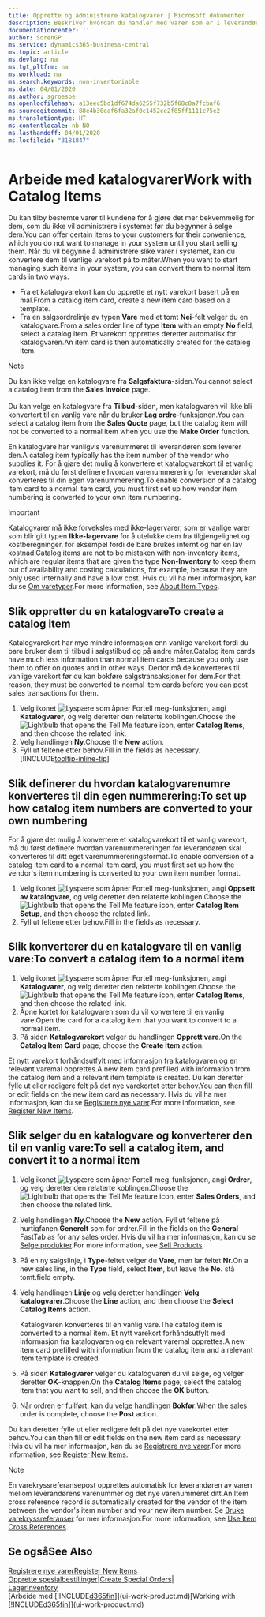 ```yaml
---
title: Opprette og administrere katalogvarer | Microsoft dokumenter
description: Beskriver hvordan du handler med varer som er i leverandørerlisten for varer, men som ikke er i din egen oversikt over varer.
documentationcenter: ''
author: SorenGP
ms.service: dynamics365-business-central
ms.topic: article
ms.devlang: na
ms.tgt_pltfrm: na
ms.workload: na
ms.search.keywords: non-inventoriable
ms.date: 04/01/2020
ms.author: sgroespe
ms.openlocfilehash: a13eec5bd1df674da6255f732b5f68c8a7fcbaf6
ms.sourcegitcommit: 88e4b30eaf6fa32af0c1452ce2f85ff1111c75e2
ms.translationtype: HT
ms.contentlocale: nb-NO
ms.lasthandoff: 04/01/2020
ms.locfileid: "3181847"
---
```

# <a name="work-with-catalog-items"></a><span data-ttu-id="d4d9e-103">Arbeide med katalogvarer</span><span class="sxs-lookup"><span data-stu-id="d4d9e-103">Work with Catalog Items</span></span>
<span data-ttu-id="d4d9e-104">Du kan tilby bestemte varer til kundene for å gjøre det mer bekvemmelig for dem, som du ikke vil administrere i systemet før du begynner å selge dem.</span><span class="sxs-lookup"><span data-stu-id="d4d9e-104">You can offer certain items to your customers for their convenience, which you do not want to manage in your system until you start selling them.</span></span> <span data-ttu-id="d4d9e-105">Når du vil begynne å administrere slike varer i systemet, kan du konvertere dem til vanlige varekort på to måter.</span><span class="sxs-lookup"><span data-stu-id="d4d9e-105">When you want to start managing such items in your system, you can convert them to normal item cards in two ways.</span></span>

* <span data-ttu-id="d4d9e-106">Fra et katalogvarekort kan du opprette et nytt varekort basert på en mal.</span><span class="sxs-lookup"><span data-stu-id="d4d9e-106">From a catalog item card, create a new item card based on a template.</span></span>
* <span data-ttu-id="d4d9e-107">Fra en salgsordrelinje av typen **Vare** med et tomt **Nei**-felt velger du en katalogvare.</span><span class="sxs-lookup"><span data-stu-id="d4d9e-107">From a sales order line of type **Item** with an empty **No** field, select a catalog item.</span></span> <span data-ttu-id="d4d9e-108">Et varekort opprettes deretter automatisk for katalogvaren.</span><span class="sxs-lookup"><span data-stu-id="d4d9e-108">An item card is then automatically created for the catalog item.</span></span>

> [!NOTE]  
> <span data-ttu-id="d4d9e-109">Du kan ikke velge en katalogvare fra **Salgsfaktura**-siden.</span><span class="sxs-lookup"><span data-stu-id="d4d9e-109">You cannot select a catalog item from the **Sales Invoice** page.</span></span><br /><br />
> <span data-ttu-id="d4d9e-110">Du kan velge en katalogvare fra **Tilbud**-siden, men katalogvaren vil ikke bli konvertert til en vanlig vare når du bruker **Lag ordre**-funksjonen.</span><span class="sxs-lookup"><span data-stu-id="d4d9e-110">You can select a catalog item from the **Sales Quote** page, but the catalog item will not be converted to a normal item when you use the **Make Order** function.</span></span>

<span data-ttu-id="d4d9e-111">En katalogvare har vanligvis varenummeret til leverandøren som leverer den.</span><span class="sxs-lookup"><span data-stu-id="d4d9e-111">A catalog item typically has the item number of the vendor who supplies it.</span></span> <span data-ttu-id="d4d9e-112">For å gjøre det mulig å konvertere et katalogvarekort til et vanlig varekort, må du først definere hvordan varenummerering for leverandør skal konverteres til din egen varenummerering.</span><span class="sxs-lookup"><span data-stu-id="d4d9e-112">To enable conversion of a catalog item card to a normal item card, you must first set up how vendor item numbering is converted to your own item numbering.</span></span>   

> [!Important]
> <span data-ttu-id="d4d9e-113">Katalogvarer må ikke forveksles med ikke-lagervarer, som er vanlige varer som blir gitt typen **Ikke-lagervare** for å utelukke dem fra tilgjengelighet og kostberegninger, for eksempel fordi de bare brukes internt og har en lav kostnad.</span><span class="sxs-lookup"><span data-stu-id="d4d9e-113">Catalog items are not to be mistaken with non-inventory items, which are regular items that are given the type **Non-Inventory** to keep them out of availability and costing calculations, for example, because they are only used internally and have a low cost.</span></span> <span data-ttu-id="d4d9e-114">Hvis du vil ha mer informasjon, kan du se [Om varetyper](inventory-about-item-types.md).</span><span class="sxs-lookup"><span data-stu-id="d4d9e-114">For more information, see [About Item Types](inventory-about-item-types.md).</span></span>

## <a name="to-create-a-catalog-item"></a><span data-ttu-id="d4d9e-115">Slik oppretter du en katalogvare</span><span class="sxs-lookup"><span data-stu-id="d4d9e-115">To create a catalog item</span></span>
<span data-ttu-id="d4d9e-116">Katalogvarekort har mye mindre informasjon enn vanlige varekort fordi du bare bruker dem til tilbud i salgstilbud og på andre måter.</span><span class="sxs-lookup"><span data-stu-id="d4d9e-116">Catalog item cards have much less information than normal item cards because you only use them to offer on quotes and in other ways.</span></span> <span data-ttu-id="d4d9e-117">Derfor må de konverteres til vanlige varekort før du kan bokføre salgstransaksjoner for dem.</span><span class="sxs-lookup"><span data-stu-id="d4d9e-117">For that reason, they must be converted to normal item cards before you can post sales transactions for them.</span></span>

1. <span data-ttu-id="d4d9e-118">Velg ikonet ![Lyspære som åpner Fortell meg-funksjonen](media/ui-search/search_small.png "Fortell hva du vil gjøre"), angi **Katalogvarer**, og velg deretter den relaterte koblingen.</span><span class="sxs-lookup"><span data-stu-id="d4d9e-118">Choose the ![Lightbulb that opens the Tell Me feature](media/ui-search/search_small.png "Tell me what you want to do") icon, enter **Catalog Items**, and then choose the related link.</span></span>
2. <span data-ttu-id="d4d9e-119">Velg handlingen **Ny**.</span><span class="sxs-lookup"><span data-stu-id="d4d9e-119">Choose the **New** action.</span></span>
3. <span data-ttu-id="d4d9e-120">Fyll ut feltene etter behov.</span><span class="sxs-lookup"><span data-stu-id="d4d9e-120">Fill in the fields as necessary.</span></span> [!INCLUDE[tooltip-inline-tip](includes/tooltip-inline-tip_md.md)]

## <a name="to-set-up-how-catalog-item-numbers-are-converted-to-your-own-numbering"></a><span data-ttu-id="d4d9e-121">Slik definerer du hvordan katalogvarenumre konverteres til din egen nummerering:</span><span class="sxs-lookup"><span data-stu-id="d4d9e-121">To set up how catalog item numbers are converted to your own numbering</span></span>
<span data-ttu-id="d4d9e-122">For å gjøre det mulig å konvertere et katalogvarekort til et vanlig varekort, må du først definere hvordan varenummereringen for leverandøren skal konverteres til ditt eget varenummereringsformat.</span><span class="sxs-lookup"><span data-stu-id="d4d9e-122">To enable conversion of a catalog item card to a normal item card, you must first set up how the vendor's item numbering is converted to your own item number format.</span></span>

1. <span data-ttu-id="d4d9e-123">Velg ikonet ![Lyspære som åpner Fortell meg-funksjonen](media/ui-search/search_small.png "Fortell hva du vil gjøre"), angi **Oppsett av katalogvare**, og velg deretter den relaterte koblingen.</span><span class="sxs-lookup"><span data-stu-id="d4d9e-123">Choose the ![Lightbulb that opens the Tell Me feature](media/ui-search/search_small.png "Tell me what you want to do") icon, enter **Catalog Item Setup**, and then choose the related link.</span></span>
2. <span data-ttu-id="d4d9e-124">Fyll ut feltene etter behov.</span><span class="sxs-lookup"><span data-stu-id="d4d9e-124">Fill in the fields as necessary.</span></span>

## <a name="to-convert-a-catalog-item-to-a-normal-item"></a><span data-ttu-id="d4d9e-125">Slik konverterer du en katalogvare til en vanlig vare:</span><span class="sxs-lookup"><span data-stu-id="d4d9e-125">To convert a catalog item to a normal item</span></span>
1. <span data-ttu-id="d4d9e-126">Velg ikonet ![Lyspære som åpner Fortell meg-funksjonen](media/ui-search/search_small.png "Fortell hva du vil gjøre"), angi **Katalogvarer**, og velg deretter den relaterte koblingen.</span><span class="sxs-lookup"><span data-stu-id="d4d9e-126">Choose the ![Lightbulb that opens the Tell Me feature](media/ui-search/search_small.png "Tell me what you want to do") icon, enter **Catalog Items**, and then choose the related link.</span></span>
2. <span data-ttu-id="d4d9e-127">Åpne kortet for katalogvaren som du vil konvertere til en vanlig vare.</span><span class="sxs-lookup"><span data-stu-id="d4d9e-127">Open the card for a catalog item that you want to convert to a normal item.</span></span>
3. <span data-ttu-id="d4d9e-128">På siden **Katalogvarekort** velger du handlingen **Opprett vare**.</span><span class="sxs-lookup"><span data-stu-id="d4d9e-128">On the **Catalog Item Card** page, choose the **Create Item** action.</span></span>

<span data-ttu-id="d4d9e-129">Et nytt varekort forhåndsutfylt med informasjon fra katalogvaren og en relevant varemal opprettes.</span><span class="sxs-lookup"><span data-stu-id="d4d9e-129">A new item card prefilled with information from the catalog item and a relevant item template is created.</span></span> <span data-ttu-id="d4d9e-130">Du kan deretter fylle ut eller redigere felt på det nye varekortet etter behov.</span><span class="sxs-lookup"><span data-stu-id="d4d9e-130">You can then fill or edit fields on the new item card as necessary.</span></span> <span data-ttu-id="d4d9e-131">Hvis du vil ha mer informasjon, kan du se [Registrere nye varer](inventory-how-register-new-items.md).</span><span class="sxs-lookup"><span data-stu-id="d4d9e-131">For more information, see [Register New Items](inventory-how-register-new-items.md).</span></span>

## <a name="to-sell-a-catalog-item-and-convert-it-to-a-normal-item"></a><span data-ttu-id="d4d9e-132">Slik selger du en katalogvare og konverterer den til en vanlig vare:</span><span class="sxs-lookup"><span data-stu-id="d4d9e-132">To sell a catalog item, and convert it to a normal item</span></span>
1. <span data-ttu-id="d4d9e-133">Velg ikonet ![Lyspære som åpner Fortell meg-funksjonen](media/ui-search/search_small.png "Fortell hva du vil gjøre"), angi **Ordrer**, og velg deretter den relaterte koblingen.</span><span class="sxs-lookup"><span data-stu-id="d4d9e-133">Choose the ![Lightbulb that opens the Tell Me feature](media/ui-search/search_small.png "Tell me what you want to do") icon, enter **Sales Orders**, and then choose the related link.</span></span>
2. <span data-ttu-id="d4d9e-134">Velg handlingen **Ny**.</span><span class="sxs-lookup"><span data-stu-id="d4d9e-134">Choose the **New** action.</span></span> <span data-ttu-id="d4d9e-135">Fyll ut feltene på hurtigfanen **Generelt** som for ordrer.</span><span class="sxs-lookup"><span data-stu-id="d4d9e-135">Fill in the fields on the **General** FastTab as for any sales order.</span></span> <span data-ttu-id="d4d9e-136">Hvis du vil ha mer informasjon, kan du se [Selge produkter](sales-how-sell-products.md).</span><span class="sxs-lookup"><span data-stu-id="d4d9e-136">For more information, see [Sell Products](sales-how-sell-products.md).</span></span>
3. <span data-ttu-id="d4d9e-137">På en ny salgslinje, i **Type**-feltet velger du **Vare**, men lar feltet **Nr.**</span><span class="sxs-lookup"><span data-stu-id="d4d9e-137">On a new sales line, in the **Type** field, select **Item**, but leave the **No.**</span></span> <span data-ttu-id="d4d9e-138">stå tomt.</span><span class="sxs-lookup"><span data-stu-id="d4d9e-138">field empty.</span></span>
4. <span data-ttu-id="d4d9e-139">Velg handlingen **Linje** og velg deretter handlingen **Velg katalogvarer**.</span><span class="sxs-lookup"><span data-stu-id="d4d9e-139">Choose the **Line** action, and then choose the **Select Catalog Items** action.</span></span>

    <span data-ttu-id="d4d9e-140">Katalogvaren konverteres til en vanlig vare.</span><span class="sxs-lookup"><span data-stu-id="d4d9e-140">The catalog item is converted to a normal item.</span></span> <span data-ttu-id="d4d9e-141">Et nytt varekort forhåndsutfylt med informasjon fra katalogvaren og en relevant varemal opprettes.</span><span class="sxs-lookup"><span data-stu-id="d4d9e-141">A new item card prefilled with information from the catalog item and a relevant item template is created.</span></span>
5. <span data-ttu-id="d4d9e-142">På siden **Katalogvarer** velger du katalogvaren du vil selge, og velger deretter **OK**-knappen.</span><span class="sxs-lookup"><span data-stu-id="d4d9e-142">On the **Catalog Items** page, select the catalog item that you want to sell, and then choose the **OK** button.</span></span>
6. <span data-ttu-id="d4d9e-143">Når ordren er fullført, kan du velge handlingen **Bokfør**.</span><span class="sxs-lookup"><span data-stu-id="d4d9e-143">When the sales order is complete, choose the **Post** action.</span></span>

<span data-ttu-id="d4d9e-144">Du kan deretter fylle ut eller redigere felt på det nye varekortet etter behov.</span><span class="sxs-lookup"><span data-stu-id="d4d9e-144">You can then fill or edit fields on the new item card as necessary.</span></span> <span data-ttu-id="d4d9e-145">Hvis du vil ha mer informasjon, kan du se [Registrere nye varer](inventory-how-register-new-items.md).</span><span class="sxs-lookup"><span data-stu-id="d4d9e-145">For more information, see [Register New Items](inventory-how-register-new-items.md).</span></span>

> [!NOTE]  
>   <span data-ttu-id="d4d9e-146">En varekryssreferansepost opprettes automatisk for leverandøren av varen mellom leverandørens varenummer og det nye varenummeret ditt.</span><span class="sxs-lookup"><span data-stu-id="d4d9e-146">An Item cross reference record is automatically created for the vendor of the item between the vendor's item number and your new item number.</span></span> <span data-ttu-id="d4d9e-147">Se [Bruke varekryssreferanser](inventory-how-use-item-cross-refs.md) for mer informasjon.</span><span class="sxs-lookup"><span data-stu-id="d4d9e-147">For more information, see [Use Item Cross References](inventory-how-use-item-cross-refs.md).</span></span>

## <a name="see-also"></a><span data-ttu-id="d4d9e-148">Se også</span><span class="sxs-lookup"><span data-stu-id="d4d9e-148">See Also</span></span>
[<span data-ttu-id="d4d9e-149">Registrere nye varer</span><span class="sxs-lookup"><span data-stu-id="d4d9e-149">Register New Items</span></span>](inventory-how-register-new-items.md)  
<span data-ttu-id="d4d9e-150">[Opprette spesialbestillinger](sales-how-to-create-special-orders.md)|</span><span class="sxs-lookup"><span data-stu-id="d4d9e-150">[Create Special Orders](sales-how-to-create-special-orders.md)|</span></span>  
[<span data-ttu-id="d4d9e-151">Lager</span><span class="sxs-lookup"><span data-stu-id="d4d9e-151">Inventory</span></span>](inventory-manage-inventory.md)  
<span data-ttu-id="d4d9e-152">[Arbeide med [!INCLUDE[d365fin](includes/d365fin_md.md)]](ui-work-product.md)</span><span class="sxs-lookup"><span data-stu-id="d4d9e-152">[Working with [!INCLUDE[d365fin](includes/d365fin_md.md)]](ui-work-product.md)</span></span>
